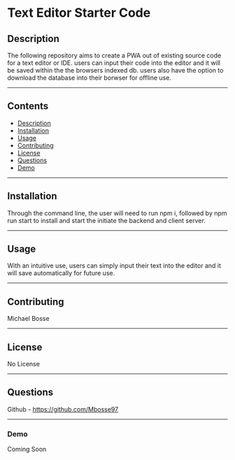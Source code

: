 # Text Editor Starter Code

## Description 
The following repository aims to create a PWA out of existing source code for a text editor or IDE. users can input their code into the editor and it will be saved within the the browsers indexed db. users also have the option to download the database into their borwser for offline use.  

---
## Contents
- [Description](#description)
- [Installation](#installation)
- [Usage](#usage)
- [Contributing](#contributing)
- [License](#license)
- [Questions](#questions)
- [Demo](#demo)

---
## Installation
Through the command line, the user will need to run npm i, followed by npm run start to install and start the initiate the backend and client server. 

---
## Usage
With an intuitive use, users can simply input their text into the editor and it will save automatically for future use. 

---
## Contributing
Michael Bosse

---
## License
No License

---
## Questions
Github - https://github.com/Mbosse97 

---
### Demo

Coming Soon 

